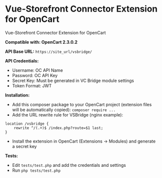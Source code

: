 # Vue-Storefront Connector Extension for OpenCart
Vue-Storefront Connector Extension for OpenCart

**Compatible with: OpenCart 2.3.0.2**

**API Base URL:** `https://site_url/vsbridge/`

**API Credentials:**

- Username: OC API Name
- Password: OC API Key
- Secret Key: Must be generated in VC Bridge module settings
- Token Format: JWT

**Installation:**

* Add this composer package to your OpenCart project (extension files will be automatically copied):
```composer require ...```
* Add the URL rewrite rule for VSBridge (nginx example):
```nginx
location /vsbridge {
    rewrite ^/(.+)$ /index.php?route=$1 last;
}
```
* Install the extension in OpenCart (Extensions -> Modules) and generate a secret key

**Tests:**

* Edit `tests/test.php` and add the credentials and settings
* Run `php tests/test.php`
